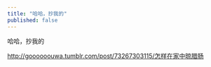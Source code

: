 ```yaml
---
title: "哈哈，抄我的"
published: false
---
```

哈哈，抄我的

http://goooooouwa.tumblr.com/post/73267303115/怎样在家中晾腊肠